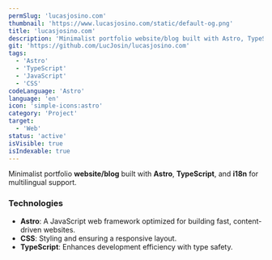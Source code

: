 ```yaml
---
permSlug: 'lucasjosino.com'
thumbnail: 'https://www.lucasjosino.com/static/default-og.png'
title: 'lucasjosino.com'
description: 'Minimalist portfolio website/blog built with Astro, TypeScript, and i18n for multilingual support.'
git: 'https://github.com/LucJosin/lucasjosino.com'
tags:
  - 'Astro'
  - 'TypeScript'
  - 'JavaScript'
  - 'CSS'
codeLanguage: 'Astro'
language: 'en'
icon: 'simple-icons:astro'
category: 'Project'
target:
  - 'Web'
status: 'active'
isVisible: true
isIndexable: true
---
```


Minimalist portfolio **website/blog** built with **Astro**, **TypeScript**, and **i18n** for multilingual support.

### Technologies

- **Astro**: A JavaScript web framework optimized for building fast, content-driven websites.
- **CSS**: Styling and ensuring a responsive layout.
- **TypeScript**: Enhances development efficiency with type safety.
